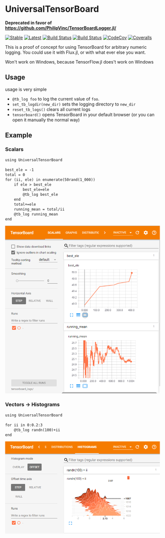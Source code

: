# UniversalTensorBoard
**Deprecated in favor of https://github.com/PhilipVinc/TensorBoardLogger.jl/**

[![Stable](https://img.shields.io/badge/docs-stable-blue.svg)](https://oxinabox.github.io/UniversalTensorBoard.jl/stable)
[![Latest](https://img.shields.io/badge/docs-latest-blue.svg)](https://oxinabox.github.io/UniversalTensorBoard.jl/latest)
[![Build Status](https://travis-ci.org/oxinabox/UniversalTensorBoard.jl.svg?branch=master)](https://travis-ci.org/oxinabox/UniversalTensorBoard.jl)
[![Build Status](https://ci.appveyor.com/api/projects/status/github/oxinabox/UniversalTensorBoard.jl?svg=true)](https://ci.appveyor.com/project/oxinabox/UniversalTensorBoard-jl)
[![CodeCov](https://codecov.io/gh/oxinabox/UniversalTensorBoard.jl/branch/master/graph/badge.svg)](https://codecov.io/gh/oxinabox/UniversalTensorBoard.jl)
[![Coveralls](https://coveralls.io/repos/github/oxinabox/UniversalTensorBoard.jl/badge.svg?branch=master)](https://coveralls.io/github/oxinabox/UniversalTensorBoard.jl?branch=master)


This is a proof of concept for using TensorBoard for arbitrary numeric logging.
You could use it with Flux.jl,  or with what ever else you want.

Won't work on Windows, because TensorFlow.jl does't work on Windows

## Usage
usage is very simple

 - `@tb_log foo` to log the current value of `foo`.
 - `set_tb_logdir(new_dir)` sets the logging directory to `new_dir`
 - `reset_tb_logs()` clears all current logs
 - `tensorboard()` opens TensorBoard in your default browser (or you can open it manually the normal way)


## Example

### Scalars

```
using UniversalTensorBoard

best_ele = -1
total = 0
for (ii, ele) in enumerate(50rand(1_000))
    if ele > best_ele
        best_ele=ele
        @tb_log best_ele
    end
    total+=ele
    running_mean = total/ii
    @tb_log running_mean
end
```

![The values of the variables at each log call](docs/imgs/eg-scalar.png)

### Vectors -> Histograms

```
using UniversalTensorBoard

for ii in 0:0.2:3
    @tb_log randn(100)+ii
end
```

![Histogram of values taken by at each log call](docs/imgs/eg-histogram.png)

